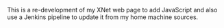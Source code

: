 This is a re-development of my XNet web page to add JavaScript and also
use a Jenkins pipeline to update it from my home machine sources.
